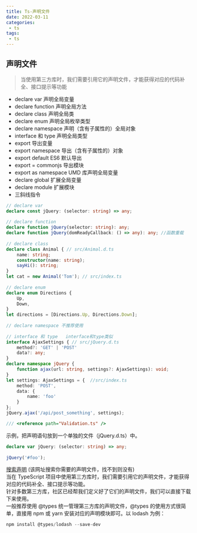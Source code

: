 ```yaml
---
title: Ts-声明文件
date: 2022-03-11
categories:
 - ts
tags:
 - ts
---
```


## 声明文件
> 当使用第三方库时，我们需要引用它的声明文件，才能获得对应的代码补全、接口提示等功能

- declare var 声明全局变量
- declare function 声明全局方法
- declare class 声明全局类
- declare enum 声明全局枚举类型
- declare namespace 声明（含有子属性的）全局对象
- interface 和 type 声明全局类型
- export 导出变量
- export namespace 导出（含有子属性的）对象
- export default ES6 默认导出
- export = commonjs 导出模块
- export as namespace UMD 库声明全局变量
- declare global 扩展全局变量
- declare module 扩展模块
- 三斜线指令 <reference path="Validation.ts" />

```ts
// declare var
declare const jQuery: (selector: string) => any;
 
// declare function
declare function jQuery(selector: string): any;
declare function jQuery(domReadyCallback: () => any): any; //函数重载
 
// declare class
declare class Animal { // src/Animal.d.ts
    name: string;
    constructor(name: string);
    sayHi(): string;
}
let cat = new Animal('Tom'); // src/index.ts
 
// declare enum
declare enum Directions {
    Up,
    Down,
}
let directions = [Directions.Up, Directions.Down];
 
// declare namespace 不推荐使用
 
// interface 和 type   interface和type类似
interface AjaxSettings { // src/jQuery.d.ts
    method?: 'GET' | 'POST'
    data?: any;
}
declare namespace jQuery {
    function ajax(url: string, settings?: AjaxSettings): void;
}
let settings: AjaxSettings = {  //src/index.ts
    method: 'POST',
    data: {
        name: 'foo'
    }
};
jQuery.ajax('/api/post_something', settings);

/// <reference path="Validation.ts" />

```

示例，把声明语句放到一个单独的文件（jQuery.d.ts）中。

```ts
declare var jQuery: (selector: string) => any;
 
jQuery('#foo');
```
[搜索声明](https://www.typescriptlang.org/dt/search?search=) (该网址搜索你需要的声明文件，找不到则没有)<br>
当在 TypeScript 项目中使用第三方库时，我们需要引用它的声明文件，才能获得对应的代码补全、接口提示等功能。<br>
针对多数第三方库，社区已经帮我们定义好了它们的声明文件，我们可以直接下载下来使用。<br>
一般推荐使用 @types 统一管理第三方库的声明文件，@types 的使用方式很简单，直接用 npm 或 yarn 安装对应的声明模块即可。以 lodash 为例：<br>

```ts
npm install @types/lodash --save-dev
```